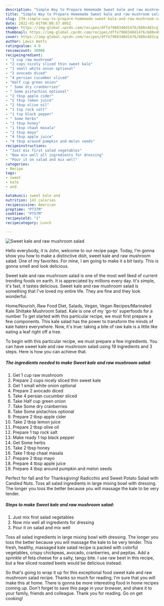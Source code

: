 ```yaml
---
description: "Simple Way to Prepare Homemade Sweet kale and raw mushroom salad"
title: "Simple Way to Prepare Homemade Sweet kale and raw mushroom salad"
slug: 239-simple-way-to-prepare-homemade-sweet-kale-and-raw-mushroom-salad
date: 2022-01-01T06:08:57.095Z
image: https://img-global.cpcdn.com/recipes/dffe7960340d1476/680x482cq70/sweet-kale-and-raw-mushroom-salad-recipe-main-photo.jpg
thumbnail: https://img-global.cpcdn.com/recipes/dffe7960340d1476/680x482cq70/sweet-kale-and-raw-mushroom-salad-recipe-main-photo.jpg
cover: https://img-global.cpcdn.com/recipes/dffe7960340d1476/680x482cq70/sweet-kale-and-raw-mushroom-salad-recipe-main-photo.jpg
author: Lewis Watts
ratingvalue: 4.9
reviewcount: 38006
recipeingredient:
- "1 cup raw mushroom"
- "2 cups nicely sliced thin sweet kale"
- "1 small white onion optional"
- "2 avocado diced"
- "4 persian cucumber sliced"
- "Half cup green onion"
- " Some dry cranberries"
- " Some pistachios optional"
- "2 tbsp apple cider"
- "2 tbsp lemon juice"
- "2 tbsp olive oil"
- "1 tsp rock salt"
- "1 tsp black pepper"
- " Some herbs"
- "2 tbsp honey"
- "1 tbsp chaat masala"
- "2 tbsp mayo"
- "4 tbsp apple juice"
- "4 tbsp around pumpkin and melon seeds"
recipeinstructions:
- "Just mix first salad vegetables"
- "Now mix well all ingredients for dressing"
- "Pour it on salad and mix well"
categories:
- Recipe
tags:
- sweet
- kale
- and

katakunci: sweet kale and 
nutrition: 143 calories
recipecuisine: American
preptime: "PT37M"
cooktime: "PT57M"
recipeyield: "1"
recipecategory: Lunch

---
```



![Sweet kale and raw mushroom salad](https://img-global.cpcdn.com/recipes/dffe7960340d1476/680x482cq70/sweet-kale-and-raw-mushroom-salad-recipe-main-photo.jpg)

Hello everybody, it is John, welcome to our recipe page. Today, I'm gonna show you how to make a distinctive dish, sweet kale and raw mushroom salad. One of my favorites. For mine, I am going to make it a bit tasty. This is gonna smell and look delicious.

Sweet kale and raw mushroom salad is one of the most well liked of current trending foods on earth. It is appreciated by millions every day. It's simple, it's fast, it tastes delicious. Sweet kale and raw mushroom salad is something that I've loved my entire life. They are fine and they look wonderful.

Home/Nourish, Raw Food Diet, Salads, Vegan, Vegan Recipes/Marinated Kale Shiitake Mushroom Salad. Kale is one of my &#39;go-to&#39; superfoods for a number To get started with this particular recipe, we must first prepare a few components. This kale salad has the power to transform the minds of kale haters everywhere. Now, it&#39;s true: taking a bite of raw kale is a little like eating a leaf right off a tree.


To begin with this particular recipe, we must prepare a few ingredients. You can have sweet kale and raw mushroom salad using 19 ingredients and 3 steps. Here is how you can achieve that.

<!--inarticleads1-->

##### The ingredients needed to make Sweet kale and raw mushroom salad:

1. Get 1 cup raw mushroom
1. Prepare 2 cups nicely sliced thin sweet kale
1. Get 1 small white onion optional
1. Prepare 2 avocado diced
1. Take 4 persian cucumber sliced
1. Take Half cup green onion
1. Take  Some dry cranberries
1. Take  Some pistachios optional
1. Prepare 2 tbsp apple cider
1. Take 2 tbsp lemon juice
1. Prepare 2 tbsp olive oil
1. Prepare 1 tsp rock salt
1. Make ready 1 tsp black pepper
1. Get  Some herbs
1. Take 2 tbsp honey
1. Take 1 tbsp chaat masala
1. Prepare 2 tbsp mayo
1. Prepare 4 tbsp apple juice
1. Prepare 4 tbsp around pumpkin and melon seeds


Perfect for fall and for Thanksgiving! Radicchio and Sweet Potato Salad with Candied Nuts. Toss all salad ingredients in large mixing bowl with dressing. The longer you toss the better because you will massage the kale to be very tender. 

<!--inarticleads2-->

##### Steps to make Sweet kale and raw mushroom salad:

1. Just mix first salad vegetables
1. Now mix well all ingredients for dressing
1. Pour it on salad and mix well


Toss all salad ingredients in large mixing bowl with dressing. The longer you toss the better because you will massage the kale to be very tender. This fresh, healthy, massaged kale salad recipe is packed with colorful vegetables, crispy chickpeas, avocado, cranberries, and pepitas. Add a sprinkle of feta cheese for a salty, tangy bite. I use raw beet in this recipe, but a few sliced roasted beets would be delicious instead. 

So that's going to wrap it up for this exceptional food sweet kale and raw mushroom salad recipe. Thanks so much for reading. I'm sure that you will make this at home. There is gonna be more interesting food in home recipes coming up. Don't forget to save this page in your browser, and share it to your family, friends and colleague. Thank you for reading. Go on get cooking!
